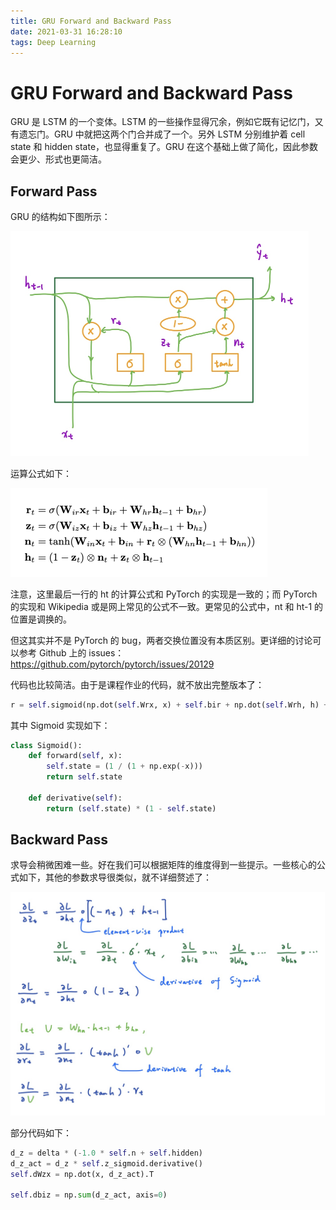 ```yaml
---
title: GRU Forward and Backward Pass
date: 2021-03-31 16:28:10
tags: Deep Learning
---
```


# GRU Forward and Backward Pass

GRU 是 LSTM 的一个变体。LSTM 的一些操作显得冗余，例如它既有记忆门，又有遗忘门。GRU 中就把这两个门合并成了一个。另外 LSTM 分别维护着 cell state 和 hidden state，也显得重复了。GRU 在这个基础上做了简化，因此参数会更少、形式也更简洁。

## Forward Pass

GRU 的结构如下图所示：

<img src="/img/fw-bw-gru/gru.jpg" alt="gru" style="zoom:50%;" />

运算公式如下：

<img src="/img/fw-bw-gru/forward.png" alt="forward" style="zoom:50%;" />

注意，这里最后一行的 ht 的计算公式和 PyTorch 的实现是一致的；而 PyTorch 的实现和 Wikipedia 或是网上常见的公式不一致。更常见的公式中，nt 和 ht-1 的位置是调换的。

但这其实并不是 PyTorch 的 bug，两者交换位置没有本质区别。更详细的讨论可以参考 Github 上的 issues：https://github.com/pytorch/pytorch/issues/20129

代码也比较简洁。由于是课程作业的代码，就不放出完整版本了：

```python
r = self.sigmoid(np.dot(self.Wrx, x) + self.bir + np.dot(self.Wrh, h) + self.bhr)
```

其中 Sigmoid 实现如下：

```python
class Sigmoid():
    def forward(self, x):
        self.state = (1 / (1 + np.exp(-x)))
        return self.state

    def derivative(self):
        return (self.state) * (1 - self.state)
```

## Backward Pass

求导会稍微困难一些。好在我们可以根据矩阵的维度得到一些提示。一些核心的公式如下，其他的参数求导很类似，就不详细赘述了：

<img src="/img/fw-bw-gru/backward.jpg" alt="forward" style="zoom:50%;" />

部分代码如下：

```python
d_z = delta * (-1.0 * self.n + self.hidden)
d_z_act = d_z * self.z_sigmoid.derivative()
self.dWzx = np.dot(x, d_z_act).T

self.dbiz = np.sum(d_z_act, axis=0)
```